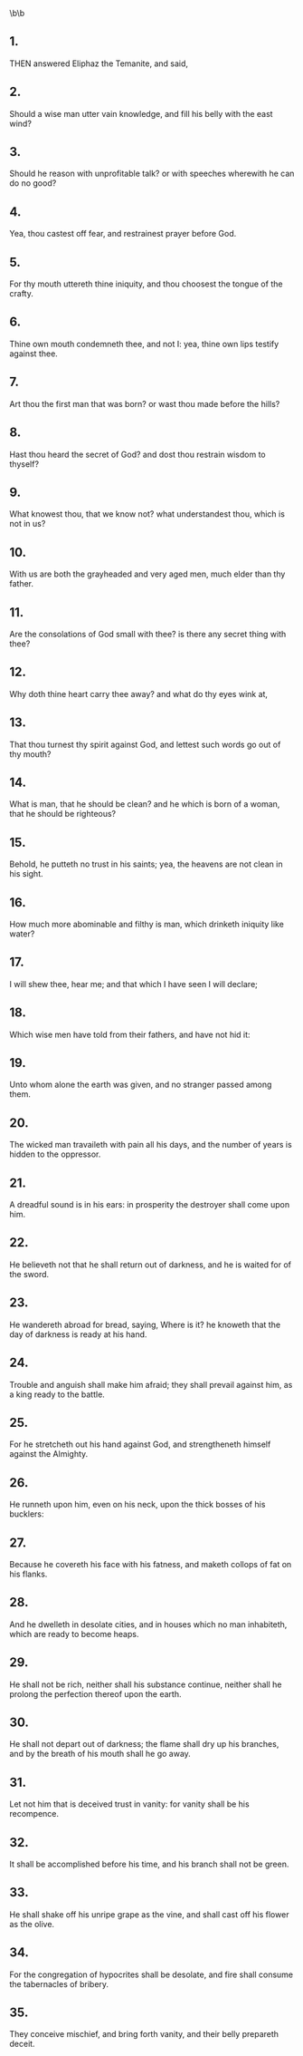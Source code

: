 \b\b
## 1.
THEN answered Eliphaz the Temanite, and said,
## 2.
Should a wise man utter vain knowledge, and fill his belly with the east wind?
## 3.
Should he reason with unprofitable talk?  or with speeches wherewith he can do no good?
## 4.
Yea, thou castest off fear, and restrainest prayer before God.
## 5.
For thy mouth uttereth thine iniquity, and thou choosest the tongue of the crafty.
## 6.
Thine own mouth condemneth thee, and not I: yea, thine own lips testify against thee.
## 7.
Art thou the first man that was born?  or wast thou made before the hills?
## 8.
Hast thou heard the secret of God?  and dost thou restrain wisdom to thyself?
## 9.
What knowest thou, that we know not?  what understandest thou, which is not in us?
## 10.
With us are both the grayheaded and very aged men, much elder than thy father.
## 11.
Are the consolations of God small with thee?  is there any secret thing with thee?
## 12.
Why doth thine heart carry thee away?  and what do thy eyes wink at,
## 13.
That thou turnest thy spirit against God, and lettest such words go out of thy mouth?
## 14.
What is man, that he should be clean?  and he which is born of a woman, that he should be righteous?
## 15.
Behold, he putteth no trust in his saints; yea, the heavens are not clean in his sight.
## 16.
How much more abominable and filthy is man, which drinketh iniquity like water?
## 17.
I will shew thee, hear me; and that which I have seen I will declare;
## 18.
Which wise men have told from their fathers, and have not hid it:
## 19.
Unto whom alone the earth was given, and no stranger passed among them.
## 20.
The wicked man travaileth with pain all his days, and the number of years is hidden to the oppressor.
## 21.
A dreadful sound is in his ears: in prosperity the destroyer shall come upon him.
## 22.
He believeth not that he shall return out of darkness, and he is waited for of the sword.
## 23.
He wandereth abroad for bread, saying, Where is it?  he knoweth that the day of darkness is ready at his hand.
## 24.
Trouble and anguish shall make him afraid; they shall prevail against him, as a king ready to the battle.
## 25.
For he stretcheth out his hand against God, and strengtheneth himself against the Almighty.
## 26.
He runneth upon him, even on his neck, upon the thick bosses of his bucklers:
## 27.
Because he covereth his face with his fatness, and maketh collops of fat on his flanks.
## 28.
And he dwelleth in desolate cities, and in houses which no man inhabiteth, which are ready to become heaps.
## 29.
He shall not be rich, neither shall his substance continue, neither shall he prolong the perfection thereof upon the earth.
## 30.
He shall not depart out of darkness; the flame shall dry up his branches, and by the breath of his mouth shall he go away.
## 31.
Let not him that is deceived trust in vanity: for vanity shall be his recompence.
## 32.
It shall be accomplished before his time, and his branch shall not be green.
## 33.
He shall shake off his unripe grape as the vine, and shall cast off his flower as the olive.
## 34.
For the congregation of hypocrites shall be desolate, and fire shall consume the tabernacles of bribery.
## 35.
They conceive mischief, and bring forth vanity, and their belly prepareth deceit.
